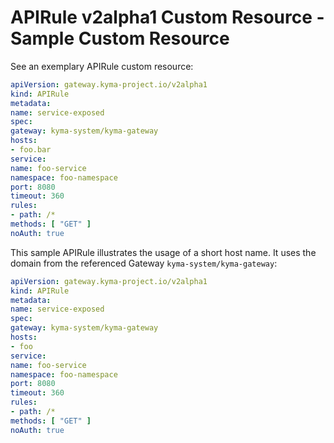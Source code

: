 # APIRule v2alpha1 Custom Resource <!--  --> - Sample Custom Resource
See an exemplary APIRule custom resource:
```yaml
apiVersion: gateway.kyma-project.io/v2alpha1
kind: APIRule
metadata:
name: service-exposed
spec:
gateway: kyma-system/kyma-gateway
hosts:
- foo.bar
service:
name: foo-service
namespace: foo-namespace
port: 8080
timeout: 360
rules:
- path: /*
methods: [ "GET" ]
noAuth: true
```
This sample APIRule illustrates the usage of a short host name. It uses the domain from the referenced Gateway `kyma-system/kyma-gateway`:
```yaml
apiVersion: gateway.kyma-project.io/v2alpha1
kind: APIRule
metadata:
name: service-exposed
spec:
gateway: kyma-system/kyma-gateway
hosts:
- foo
service:
name: foo-service
namespace: foo-namespace
port: 8080
timeout: 360
rules:
- path: /*
methods: [ "GET" ]
noAuth: true
```
